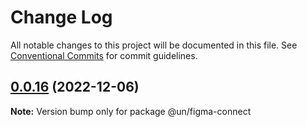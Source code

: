 # Change Log

All notable changes to this project will be documented in this file.
See [Conventional Commits](https://conventionalcommits.org) for commit guidelines.

## [0.0.16](https://github.com/un-core/designsystem/compare/@un/figma-connect@0.0.15...@un/figma-connect@0.0.16) (2022-12-06)

**Note:** Version bump only for package @un/figma-connect
